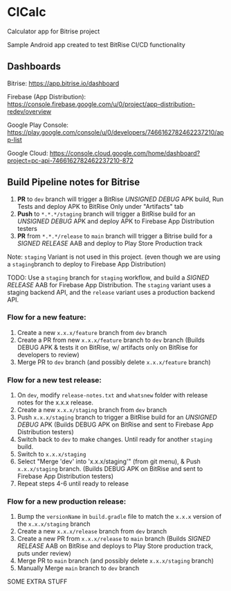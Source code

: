 # CICalc
Calculator app for Bitrise project

Sample Android app created to test BitRise CI/CD functionality

## Dashboards

Bitrise: https://app.bitrise.io/dashboard

Firebase (App Distribution): https://console.firebase.google.com/u/0/project/app-distribution-redev/overview

Google Play Console: https://play.google.com/console/u/0/developers/7466162782462237210/app-list

Google Cloud: https://console.cloud.google.com/home/dashboard?project=pc-api-7466162782462237210-872

## Build Pipeline notes for Bitrise

1. **PR** to `dev` branch will trigger a BitRise *UNSIGNED DEBUG* APK build, Run Tests
   and deploy APK to BitRise Only under "Artifacts" tab
2. **Push** to `*.*.*/staging` branch will trigger a BitRise build for an *UNSIGNED DEBUG* APK
   and deploy APK to Firebase App Distribution testers
3. **PR** from `*.*.*/release` to `main` branch will trigger a Bitrise build for a *SIGNED RELEASE* AAB
   and deploy to Play Store Production track

Note: `staging` Variant is not used in this project.
(even though we are using a `staging`branch to deploy to Firebase App Distribution)

TODO: Use a `staging` branch for `staging` workflow, and build a *SIGNED RELEASE* AAB for
Firebase App Distribution. The `staging` variant uses a staging backend API, and the `release`
variant uses a production backend API.

### Flow for a new feature:
1. Create a new `x.x.x/feature` branch from `dev` branch
2. Create a PR from new `x.x.x/feature` branch to `dev` branch
   (Builds DEBUG APK & tests it on BitRise, w/ artifacts only on BitRise for developers to review)
3. Merge PR to `dev` branch (and possibly delete `x.x.x/feature` branch)

### Flow for a new test release:
1. On `dev`, modify `release-notes.txt` and `whatsnew` folder with release notes for the x.x.x release.
2. Create a new `x.x.x/staging` branch from `dev` branch
3. Push `x.x.x/staging` branch to trigger a BitRise build for an *UNSIGNED DEBUG* APK
   (Builds DEBUG APK on BitRise and sent to Firebase App Distribution testers)
4. Switch back to `dev` to make changes. Until ready for another `staging` build.
5. Switch to `x.x.x/staging`
6. Select "Merge 'dev' into 'x.x.x/staging'" (from git menu), & Push `x.x.x/staging` branch.
   (Builds DEBUG APK on BitRise and sent to Firebase App Distribution testers)
7. Repeat steps 4-6 until ready to release

### Flow for a new production release:
1. Bump the `versionName` in `build.gradle` file to match the `x.x.x` version of the `x.x.x/staging` branch
2. Create a new `x.x.x/release` branch from `dev` branch
3. Create a new PR from `x.x.x/release` to `main` branch
   (Builds *SIGNED RELEASE* AAB on BitRise and deploys to Play Store production track, puts under review)
4. Merge PR to `main` branch (and possibly delete `x.x.x/staging` branch)
5. Manually Merge `main` branch to `dev` branch

SOME EXTRA STUFF